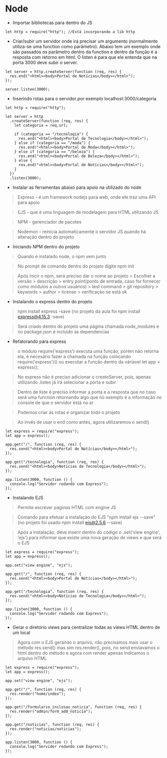 # Node

- Importar bibliotecas para dentro do JS

```node
let http = require("http"); //Está incorporando a lib http
```

- Criar/subir um servidor onde irá precisar um argumento (normalmente utiliza-se uma function como parâmetro). Abaixo tem um exemplo onde são passados os parâmetro dentro da function e dentro da função é a resposta com retorno em html. O listen é para que ele entenda que na porta 3000 deve subir o server.

```node
let server = http.createServer(function (req, res) {
  res.end("<html><body>Portal de Notícias</body></html>");
});

server.listen(3000);
```

- Inserindo rotas para o servidor por exemplo localhost:3000/categoria

```node
let http = require("http");

let server = http
  .createServer(function (req, res) {
    let categoria = req.url;

    if (categoria == "/tecnologia") {
      res.end("<html><body>Portal de Tecnologia</body></html>");
    } else if (categoria == "/moda") {
      res.end("<html><body>Portal de Moda</body></html>");
    } else if (categoria == "/beleza") {
      res.end("<html><body>Portal de Beleza</body></html>");
    } else {
      res.end("<html><body>Portal de Notícias</body></html>");
    }
  })
  .listen(3000);
```

- Instalar as ferramentas abaixo para apoio na utilizado do node

> Express - é um framework nodejs para web, onde ele traz uma API para apoio

> EJS - que é uma linguagem de modelagem para HTML utilizando JS

> NPM - gerenciador de pacotes

> Nodemon - reinicia automaticamente o servidor JS quando há alteração dentro do projeto

- Iniciando NPM dentro do projeto

> Quando é instalado node, o npm vem junto

> No prompt de comando dentro do projeto digite npm init

> Após inicir o npm, será preciso dar o nome ao projeto > Escolher a versão > descrição > entry point(ponto de entrada, caso for fornecer como módulos a outros usuários) > test command > git repository > keywords > author > license > verificação se está ok

- Instalando o express dentro do projeto

> npm install express -save (no projeto da aula foi npm install express@4.15.3 -save)

> Será criado dentro do projeto uma página chamada node_modules e no package.json é incluido as dependencias

- Refatorando para express

> o módulo require('express') executa uma função, porém não retorna ela, é necesário fazer a chamada na função colocando require('express')() ou executar a função dentro da váriavel let app = express();

> No express não é preciso adicionar o createServer, pois, apenas utilizando .listen já irá selecionar a porta e subir

> Dentro de liste é preciso informar a porta e a resposta que no caso será uma function retornando algo que no exemplo é a informação no console de que o servidor está no ar

> Podemos criar as rotas e organizar todo o projeto

> Ao invés de usar o end como antes, agora utilizaremos o send()

```node
let express = require("express");
let app = express();

app.get("/", function (req, res) {
  res.send("<html><body>Portal de Notícias</body></html>");
});

app.get("/tecnologia", function (req, res) {
  res.send("<html><body>Notícias de Tecnologia</body></html>");
});

app.listen(3000, function () {
  console.log("Servidor rodando com Express");
});
```

- Instalando EJS

> Permite escrever paginas HTML com engine JS

> Comando para efetuar a instalação do EJS "npm install ejs --save" (no projeto foi usado npm install ejs@2.5.6 --save)

> Após a instalação, deve inserir dentro do código o .set('view engine', 'ejs') para informar que existe uma nova geração de views e que será o EJS

```node
let express = require("express");
let app = express();

app.set("view engine", "ejs");

app.get("/", function (req, res) {
  res.send("<html><body>Portal de Notícias</body></html>");
});

app.get("/tecnologia", function (req, res) {
  res.send("<html><body>Notícias de Tecnologia</body></html>");
});

app.listen(3000, function () {
  console.log("Servidor rodando com Express");
});
```

- Gerar o diretório views para centralizar todas as views HTML dentro de um local

> Agora com o EJS gerando o arquivo, não precisamos mais usar o método res.send() mas sim res.render(), pois, no send enviavamos o html dentro do método e agora com render apenas indicamos o arquivo HTML

```node
let express = require("express");
let app = express();

app.set("view engine", "ejs");

app.get("/", function (req, res) {
  res.render("home/index");
});

app.get("/formulario_inclusao_noticia", function (req, res) {
  res.render("admin/form_add_noticia");
});

app.get("/noticias", function (req, res) {
  res.render("noticias/noticias");
});

app.listen(3000, function () {
  console.log("Servidor rodando com Express");
});
```
